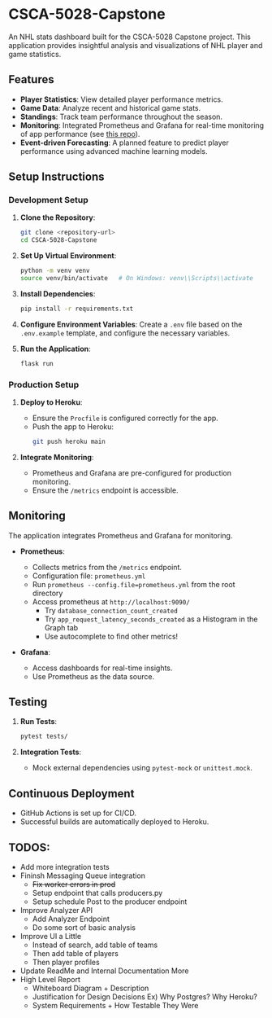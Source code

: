 # CSCA-5028-Capstone

An NHL stats dashboard built for the CSCA-5028 Capstone project. This application provides insightful analysis and visualizations of NHL player and game statistics.

## Features

- **Player Statistics**: View detailed player performance metrics.
- **Game Data**: Analyze recent and historical game stats.
- **Standings**: Track team performance throughout the season.
- **Monitoring**: Integrated Prometheus and Grafana for real-time monitoring of app performance (see [this repo](https://github.com/RescuedBuffalo/nhl-reporting-prometheus)).
- **Event-driven Forecasting**: A planned feature to predict player performance using advanced machine learning models.

## Setup Instructions

### Development Setup

1. **Clone the Repository**:
    ```bash
    git clone <repository-url>
    cd CSCA-5028-Capstone
    ```

2. **Set Up Virtual Environment**:
    ```bash
    python -m venv venv
    source venv/bin/activate   # On Windows: venv\\Scripts\\activate
    ```

3. **Install Dependencies**:
    ```bash
    pip install -r requirements.txt
    ```

4. **Configure Environment Variables**:
    Create a `.env` file based on the `.env.example` template, and configure the necessary variables.

5. **Run the Application**:
    ```bash
    flask run
    ```

### Production Setup

1. **Deploy to Heroku**:
    - Ensure the `Procfile` is configured correctly for the app.
    - Push the app to Heroku:
      ```bash
      git push heroku main
      ```

2. **Integrate Monitoring**:
    - Prometheus and Grafana are pre-configured for production monitoring.
    - Ensure the `/metrics` endpoint is accessible.

## Monitoring

The application integrates Prometheus and Grafana for monitoring.

- **Prometheus**:
  - Collects metrics from the `/metrics` endpoint.
  - Configuration file: `prometheus.yml`
  - Run `prometheus --config.file=prometheus.yml` from the root directory
  - Access prometheus at `http://localhost:9090/`
    - Try `database_connection_count_created`
    - Try `app_request_latency_seconds_created` as a Histogram in the Graph tab
    - Use autocomplete to find other metrics!

- **Grafana**:
  - Access dashboards for real-time insights.
  - Use Prometheus as the data source.

## Testing

1. **Run Tests**:
    ```bash
    pytest tests/
    ```

2. **Integration Tests**:
    - Mock external dependencies using `pytest-mock` or `unittest.mock`.

## Continuous Deployment

- GitHub Actions is set up for CI/CD.
- Successful builds are automatically deployed to Heroku.

## TODOS:
- Add more integration tests
- Fininsh Messaging Queue integration
    - ~~Fix worker errors in prod~~
    - Setup endpoint that calls producers.py
    - Setup schedule Post to the producer endpoint
- Improve Analyzer API
    - Add Analyzer Endpoint
    - Do some sort of basic analysis
- Improve UI a Little
    - Instead of search, add table of teams
    - Then add table of players
    - Then player profiles
- Update ReadMe and Internal Documentation More
- High Level Report
    - Whiteboard Diagram + Description
    - Justification for Design Decisions
        Ex) Why Postgres? Why Heroku?
    - System Requirements + How Testable They Were

